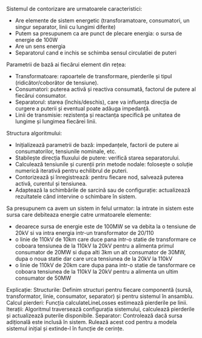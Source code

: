 Sistemul de contorizare are urmatoarele caracteristici:
- Are elemente de sistem energetic (transforamatoare, consumatori, un singur separator, linii cu lungimi diferite)
- Putem sa presupunem ca are punct de plecare energia: o sursa de energie de 100W
- Are un sens energia
- Separatorul cand e inchis se schimba sensul circulatiei de puteri

Parametrii de bază ai fiecărui element din rețea:
- Transformatoare: rapoartele de transformare, pierderile și tipul (ridicător/coborâtor de tensiune).
- Consumatori: puterea activă și reactiva consumată, factorul de putere al fiecărui consumator.
- Separatorul: starea (închis/deschis), care va influența direcția de curgere a puterii și eventual poate adăuga impedanță.
- Linii de transmisie: rezistența și reactanța specifică pe unitatea de lungime și lungimea fiecărei linii.

Structura algoritmului:
- Inițializează parametrii de bază: impedanțele, factorii de putere ai consumatorilor, tensiunile nominale, etc.
- Stabilește direcția fluxului de putere: verifică starea separatorului.
- Calculează tensiunile și curenții prin metode nodale: folosește o soluție numerică iterativă pentru echilibrul de puteri.
- Contorizează și înregistrează: pentru fiecare nod, salvează puterea activă, curentul și tensiunea.
- Adaptează la schimbările de sarcină sau de configurație: actualizează rezultatele când intervine o schimbare în sistem.

Sa presupunem ca avem un sistem in felul urmator:
la intrate in sistem este sursa care debiteaza energie catre urmatoarele elemente:
- deoarece sursa de energie este de 100MW se va debita la o tensiune de 20kV si va intra energia intr-un transformator de 20/110
- o linie de 110kV de 10km care duce pana intr-o statie de transformare ce coboara tensiunea de la 110kV la 20kV pentru a alimenta primul consumator de 20MW si dupa alti 3km un alt consumator de 30MW, dupa o noua statie dar care urca tensiunea de la 20kV la 110kV
- o linie de 110kV de 20km care dupa pana intr-o statie de tansformare ce coboara tensiunea de la 110kV la 20kV pentru a alimenta un ultim consumator de 50MW

Explicație:
Structurile: Definim structuri pentru fiecare componentă (sursă, transformator, linie, consumator, separator) și pentru sistemul în ansamblu.
Calcul pierderi: Funcția calculateLineLosses estimează pierderile pe linii.
Iterații: Algoritmul traversează configurația sistemului, calculează pierderile și actualizează puterile disponibile.
Separator: Controlează dacă sursa adițională este inclusă în sistem.
Rulează acest cod pentru a modela sistemul inițial și extinde-l în funcție de cerințe.